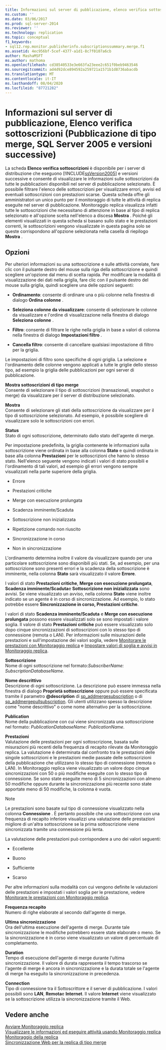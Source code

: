 ```yaml
---
title: Informazioni sul server di pubblicazione, elenco verifica sottoscrizioni (pubblicazione di tipo merge, SQL Server 2005 e versioni successive) | Microsoft Docs
ms.custom: ''
ms.date: 03/06/2017
ms.prod: sql-server-2014
ms.reviewer: ''
ms.technology: replication
ms.topic: conceptual
f1_keywords:
- sql12.rep.monitor.publisherinfo.subscriptionssummary.merge.f1
ms.assetid: 4ec956bf-5cef-4377-a1d1-8c7f0107a6cb
author: MashaMSFT
ms.author: mathoma
ms.openlocfilehash: cd38540533e3e663fa23eee2c651f0beb9463546
ms.sourcegitcommit: ad4d92dce894592a259721a1571b1d8736abacdb
ms.translationtype: MT
ms.contentlocale: it-IT
ms.lasthandoff: 08/04/2020
ms.locfileid: "87721282"
---
```

# <a name="publisher-information-subscription-watch-list-merge-publication-sql-server-2005-and-later"></a>Informazioni sul server di pubblicazione, Elenco verifica sottoscrizioni (Pubblicazione di tipo merge, SQL Server 2005 e versioni successive)
  La scheda **Elenco verifica sottoscrizioni** è disponibile per i server di distribuzione che eseguono [!INCLUDE[ssVersion2005](../../includes/ssversion2005-md.md)] e versioni successive e consente di visualizzare le informazioni sulle sottoscrizioni da tutte le pubblicazioni disponibili nel server di pubblicazione selezionato. È possibile filtrare l'elenco delle sottoscrizioni per visualizzare errori, avvisi ed eventuali sottoscrizioni con prestazioni scarse. Questa scheda offre gli amministratori un unico punto per il monitoraggio di tutte le attività di replica eseguite nel server di pubblicazione. Monitoraggio replica visualizza infatti tutte le sottoscrizioni che necessitano di attenzione in base al tipo di replica selezionato e all'opzione scelta nell'elenco a discesa **Mostra** . Poiché gli elementi visualizzati in questa scheda si basano sullo stato e le prestazioni correnti, le sottoscrizioni vengono visualizzate in questa pagina solo se queste corrispondono all'opzione selezionata nella casella di riepilogo **Mostra** .  
  
## <a name="options"></a>Opzioni  
 Per ulteriori informazioni su una sottoscrizione e sulle attività correlate, fare clic con il pulsante destro del mouse sulla riga della sottoscrizione e quindi scegliere un'opzione dal menu di scelta rapida. Per modificare la modalità di visualizzazione dei dati nella griglia, fare clic con il pulsante destro del mouse sulla griglia, quindi scegliere una delle opzioni seguenti:  
  
-   **Ordinamento**: consente di ordinare una o più colonne nella finestra di dialogo **Ordina colonne** .  
  
-   **Seleziona colonne da visualizzare**: consente di selezionare le colonne da visualizzare e l'ordine di visualizzazione nella finestra di dialogo **Seleziona colonne** .  
  
-   **Filtro**: consente di filtrare le righe nella griglia in base a valori di colonna nella finestra di dialogo **Impostazioni filtro** .  
  
-   **Cancella filtro**: consente di cancellare qualsiasi impostazione di filtro per la griglia.  
  
 Le impostazioni di filtro sono specifiche di ogni griglia. La selezione e l'ordinamento delle colonne vengono applicati a tutte le griglie dello stesso tipo, ad esempio la griglia delle pubblicazioni per ogni server di pubblicazione.  
  
 **Mostra sottoscrizioni di tipo merge**  
 Consente di selezionare il tipo di sottoscrizioni (transazionali, snapshot o merge) da visualizzare per il server di distribuzione selezionato.  
  
 **Mostra**  
 Consente di selezionare gli stati della sottoscrizione da visualizzare per il tipo di sottoscrizione selezionato. Ad esempio, è possibile scegliere di visualizzare solo le sottoscrizioni con errori.  
  
 **Status**  
 Stato di ogni sottoscrizione, determinato dallo stato dell'agente di merge.  
  
 Per impostazione predefinita, la griglia contenente le informazioni sulla sottoscrizione viene ordinata in base alla colonna **Stato** e quindi ordinata in base alla colonna **Prestazioni** per le sottoscrizioni che hanno lo stesso stato. Nell'elenco seguente vengono indicati i valori di stato possibili e l'ordinamento di tali valori, ad esempio gli errori vengono sempre visualizzati nella parte superiore della griglia.  
  
-   Errore  
  
-   Prestazioni critiche  
  
-   Merge con esecuzione prolungata  
  
-   Scadenza imminente/Scaduta  
  
-   Sottoscrizione non inizializzata  
  
-   Ripetizione comando non riuscito  
  
-   Sincronizzazione in corso  
  
-   Non in sincronizzazione  
  
 L'ordinamento determina inoltre il valore da visualizzare quando per una particolare sottoscrizione sono disponibili più stati. Se, ad esempio, per una sottoscrizione sono presenti errori e la scadenza della sottoscrizione è imminente, nella colonna **Stato** sarà visualizzato il valore **Errore**.  
  
 I valori di stato **Prestazioni critiche**, **Merge con esecuzione prolungata**, **Scadenza imminente/Scaduta**e **Sottoscrizione non inizializzata** sono avvisi. Se viene visualizzato un avviso, nella colonna **Stato** viene inoltre indicato se un agente è in corso di sincronizzazione. Ad esempio, lo stato potrebbe essere **Sincronizzazione in corso, Prestazioni critiche**.  
  
 I valori di stato **Scadenza imminente/Scaduta** e **Merge con esecuzione prolungata** possono essere visualizzati solo se sono impostati i valore soglia. Il valore di stato **Prestazioni critiche** può essere visualizzato solo dopo cinque sincronizzazioni di sottoscrizioni con lo stesso tipo di connessione (remota o LAN). Per informazioni sulle misurazioni delle prestazioni e sull'impostazione dei valori soglia, vedere [Monitorare le prestazioni con Monitoraggio replica](monitor/monitor-performance-with-replication-monitor.md) e [Impostare valori di soglia e avvisi in Monitoraggio replica](monitor/set-thresholds-and-warnings-in-replication-monitor.md).  
  
 **Sottoscrizione**  
 Nome di ogni sottoscrizione nel formato:*SubscriberName: SubscriptionDatabaseName*.  
  
 **Nome descrittivo**  
 Descrizione di ogni sottoscrizione. La descrizione può essere immessa nella finestra di dialogo **Proprietà sottoscrizione** oppure può essere specificata tramite il parametro **@description** di [sp_addmergesubscription](/sql/relational-databases/system-stored-procedures/sp-addmergesubscription-transact-sql) o di [sp_addmergepullsubscription](/sql/relational-databases/system-stored-procedures/sp-addmergepullsubscription-transact-sql). Gli utenti utilizzano spesso la descrizione come "nome descrittivo" o come nome alternativo per la sottoscrizione.  
  
 **Publication**  
 Nome della pubblicazione con cui viene sincronizzata una sottoscrizione nel formato: *PublicationDatabaseName: PublicationName*.  
  
 **Prestazioni**  
 Valutazione delle prestazioni per ogni sottoscrizione, basata sulle misurazioni più recenti della frequenza di recapito rilevate da Monitoraggio replica. La valutazione è determinata dal confronto tra le prestazioni delle singole sottoscrizioni e le prestazioni medie passate delle sottoscrizioni della pubblicazione che utilizzano lo stesso tipo di connessione (remota o LAN). In Monitoraggio replica viene visualizzato un valore dopo cinque sincronizzazioni con 50 o più modifiche eseguite con lo stesso tipo di connessione. Se sono state eseguite meno di 5 sincronizzazioni con almeno 50 modifiche oppure durante la sincronizzazione più recente sono state apportate meno di 50 modifiche, la colonna è vuota.  
  
> [!NOTE]  
>  Le prestazioni sono basate sul tipo di connessione visualizzato nella colonna **Connessione** . È pertanto possibile che una sottoscrizione con una frequenza di recapito inferiore visualizzi una valutazione delle prestazioni migliore di un'altra sottoscrizione se la prima sottoscrizione viene sincronizzata tramite una connessione più lenta.  
  
 La valutazione delle prestazioni può corrispondere a uno dei valori seguenti:  
  
-   Eccellente  
  
-   Buono  
  
-   Sufficiente  
  
-   Scarso  
  
 Per altre informazioni sulla modalità con cui vengono definite le valutazioni delle prestazioni e impostati i valori soglia per le prestazione, vedere [Monitorare le prestazioni con Monitoraggio replica](monitor/monitor-performance-with-replication-monitor.md).  
  
 **Frequenza recapito**  
 Numero di righe elaborate al secondo dall'agente di merge.  
  
 **Ultima sincronizzazione**  
 Ora dell'ultima esecuzione dell'agente di merge. Durante tale sincronizzazione le modifiche potrebbero essere state elaborate o meno. Se la sincronizzazione è in corso viene visualizzato un valore di percentuale di completamento.  
  
 **Duration**  
 Tempo di esecuzione dell'agente di merge durante l'ultima sincronizzazione. Il valore di durata rappresenta il tempo trascorso se l'agente di merge è ancora in sincronizzazione e la durata totale se l'agente di merge ha eseguito la sincronizzazione in precedenza.  
  
 **Connection**  
 Tipo di connessione tra il Sottoscrittore e il server di pubblicazione. I valori possibili sono **LAN**, **Remota**e **Internet**. Il valore **Internet** viene visualizzato se la sottoscrizione utilizza la sincronizzazione tramite il Web.  
  
## <a name="see-also"></a>Vedere anche  
 [Avviare Monitoraggio replica](monitor/start-the-replication-monitor.md)   
 [Visualizzare le informazioni ed eseguire attività usando Monitoraggio replica](monitor/view-information-and-perform-tasks-replication-monitor.md)   
 [Monitoraggio della replica](monitoring-replication.md)   
 [Sincronizzazione Web per la replica di tipo merge](web-synchronization-for-merge-replication.md)  
  
  
